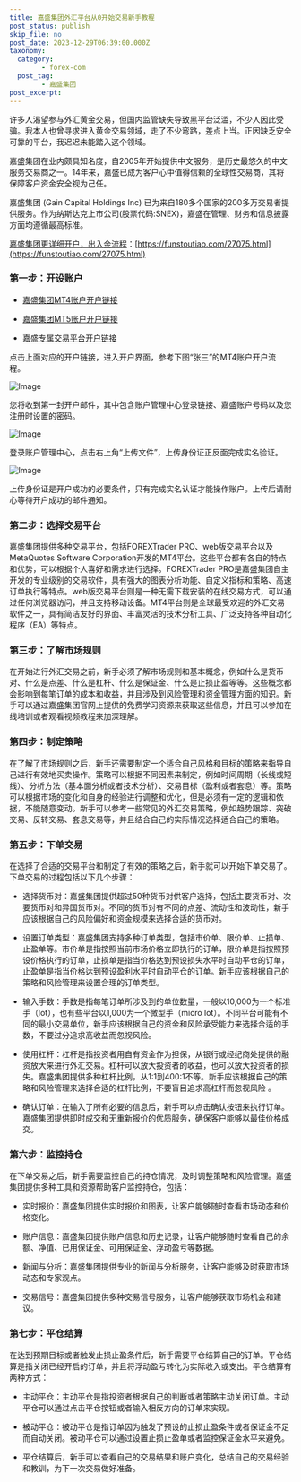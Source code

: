 ```yaml
---
title: 嘉盛集团外汇平台从0开始交易新手教程
post_status: publish
skip_file: no
post_date: 2023-12-29T06:39:00.000Z
taxonomy:
  category:
        - forex-com
  post_tag:
        - 嘉盛集团
post_excerpt: 
---
```

许多人渴望参与外汇黄金交易，但国内监管缺失导致黑平台泛滥，不少人因此受骗。我本人也曾寻求进入黄金交易领域，走了不少弯路，差点上当。正因缺乏安全可靠的平台，我迟迟未能踏入这个领域。

嘉盛集团在业内颇具知名度，自2005年开始提供中文服务，是历史最悠久的中文服务交易商之一。14年来，嘉盛已成为客户心中值得信赖的全球性交易商，其将保障客户资金安全视为己任。

嘉盛集团 (Gain Capital Holdings Inc) 已为来自180多个国家的200多万交易者提供服务。作为纳斯达克上市公司(股票代码:SNEX)，嘉盛在管理、财务和信息披露方面均遵循最高标准。

[嘉盛集团更详细开户，出入金流程](https://funstoutiao.com/27075.html)：[https://funstoutiao.com/27075.html](https://funstoutiao.com/27075.html)

### 第一步：开设账户

* [嘉盛集团MT4账户开户链接](https://s.ssgg.net/jsmt4)

* [嘉盛集团MT5账户开户链接](https://s.ssgg.net/jsmt5)

* [嘉盛专属交易平台开户链接](https://s.ssgg.net/js)

点击上面对应的开户链接，进入开户界面，参考下图“张三”的MT4账户开户流程。

![Image](https://prod-files-secure.s3.us-west-2.amazonaws.com/39ed1227-6d7d-4570-be36-9ccd4a2c4241/7a167aea-686b-400d-af59-4e18eb607a40/640.png?X-Amz-Algorithm=AWS4-HMAC-SHA256&X-Amz-Content-Sha256=UNSIGNED-PAYLOAD&X-Amz-Credential=ASIAZI2LB4663VWRCC55%2F20250427%2Fus-west-2%2Fs3%2Faws4_request&X-Amz-Date=20250427T221310Z&X-Amz-Expires=3600&X-Amz-Security-Token=IQoJb3JpZ2luX2VjEMz%2F%2F%2F%2F%2F%2F%2F%2F%2F%2FwEaCXVzLXdlc3QtMiJHMEUCIE71TrIG2BZJHeTBeRXH9BitmWFhBa2u3V6uZ0hUUlVHAiEAz1YYtk05PiE339QlL4SbFsUA5jyceaMoa58bmAGrpn4q%2FwMIZBAAGgw2Mzc0MjMxODM4MDUiDA8FdcVSdmR98quMgCrcA9JYWNol6kib9MXEt5XnRXrdZaS69Wql%2FwWWVQJzAZKguoV9pQOvgtxspdX5mkbwCTN6TKI1KpjpZe45Ww%2FVtLE8FvWxmxzb1ClohdSZ3RfaLQSLecT%2FXK%2BZissVq4PRLHQ%2F7AxNXRsBJP2KX7gwbhO5px797bj7T9Ix6T475eCZ0HRpzUTdGdO9pNjLPgPA6xZ%2BxBgYGDsb2hKI3tcaYFDRWGiQbPp9Ao4sLUDNb2x7pdSQuN6VOSyd7VW6SJpiDZFEwGdRG98VqDSTzOc1NMZOHp6ZszmM%2B%2FpCN15SAWgDLf1LZamfeY2reN%2Bc2M9ZyFc%2B0rLZuLoRx5ti8%2B5RM2Fpa3RtXIHSUtGZcCu9JfrvAHyQXilRcrkNGYtR%2Butx3CMV5z6TR6Yet6Exjw7FEiMapHtzMBeneM1rkAJFRAot%2B72f8gQrY4sVmeMCwFpYouyVufZiYIOG%2BMW1JpJCux2vHoiekaUX0AVB%2FQcbKsprcuWY6WQ%2BqxIv5lcDAaoPGAOgk%2FpJpGcJMpcPBOmy39Xw9P9%2BB6tLc85bTPNyc%2FodnYE9vi9zeaGRiQr5FKKD5jvN6IdCj039WPFu6frGxc0nZ7%2FupAL74NgM5%2BJcFqq2PIj6Mxwp2GXDQTfzML2JusAGOqUBzdS2Jwe0tNGpkEofvLmVWgfO4eM%2BFCIVpjuPvPpaMR5c1t2AHHVY50vWIE9wEaQX8t0A8QAz0caU6yrtqg0l%2BqQYKRWWYEoGq1Y6MtYfRtzXzBIckj%2BGz9yEFDxSq4bjQ8QsS1r286w6v4X3TOepYedehPq9GKO12hcAk1zueoHXuqLYjRi5XuHihlzqLTycop84e9g6NtIgA6%2B8RycBaDthWc6G&X-Amz-Signature=a35ab27682e6c8183cb0923aee0afd9b00904a93635b1b8c4ecbb1a40b04119f&X-Amz-SignedHeaders=host&x-id=GetObject)

您将收到第一封开户邮件，其中包含账户管理中心登录链接、嘉盛账户号码以及您注册时设置的密码。

![Image](https://prod-files-secure.s3.us-west-2.amazonaws.com/39ed1227-6d7d-4570-be36-9ccd4a2c4241/eaa1c6b3-2877-4284-a0e1-530e222c27fb/image.png?X-Amz-Algorithm=AWS4-HMAC-SHA256&X-Amz-Content-Sha256=UNSIGNED-PAYLOAD&X-Amz-Credential=ASIAZI2LB4663VWRCC55%2F20250427%2Fus-west-2%2Fs3%2Faws4_request&X-Amz-Date=20250427T221310Z&X-Amz-Expires=3600&X-Amz-Security-Token=IQoJb3JpZ2luX2VjEMz%2F%2F%2F%2F%2F%2F%2F%2F%2F%2FwEaCXVzLXdlc3QtMiJHMEUCIE71TrIG2BZJHeTBeRXH9BitmWFhBa2u3V6uZ0hUUlVHAiEAz1YYtk05PiE339QlL4SbFsUA5jyceaMoa58bmAGrpn4q%2FwMIZBAAGgw2Mzc0MjMxODM4MDUiDA8FdcVSdmR98quMgCrcA9JYWNol6kib9MXEt5XnRXrdZaS69Wql%2FwWWVQJzAZKguoV9pQOvgtxspdX5mkbwCTN6TKI1KpjpZe45Ww%2FVtLE8FvWxmxzb1ClohdSZ3RfaLQSLecT%2FXK%2BZissVq4PRLHQ%2F7AxNXRsBJP2KX7gwbhO5px797bj7T9Ix6T475eCZ0HRpzUTdGdO9pNjLPgPA6xZ%2BxBgYGDsb2hKI3tcaYFDRWGiQbPp9Ao4sLUDNb2x7pdSQuN6VOSyd7VW6SJpiDZFEwGdRG98VqDSTzOc1NMZOHp6ZszmM%2B%2FpCN15SAWgDLf1LZamfeY2reN%2Bc2M9ZyFc%2B0rLZuLoRx5ti8%2B5RM2Fpa3RtXIHSUtGZcCu9JfrvAHyQXilRcrkNGYtR%2Butx3CMV5z6TR6Yet6Exjw7FEiMapHtzMBeneM1rkAJFRAot%2B72f8gQrY4sVmeMCwFpYouyVufZiYIOG%2BMW1JpJCux2vHoiekaUX0AVB%2FQcbKsprcuWY6WQ%2BqxIv5lcDAaoPGAOgk%2FpJpGcJMpcPBOmy39Xw9P9%2BB6tLc85bTPNyc%2FodnYE9vi9zeaGRiQr5FKKD5jvN6IdCj039WPFu6frGxc0nZ7%2FupAL74NgM5%2BJcFqq2PIj6Mxwp2GXDQTfzML2JusAGOqUBzdS2Jwe0tNGpkEofvLmVWgfO4eM%2BFCIVpjuPvPpaMR5c1t2AHHVY50vWIE9wEaQX8t0A8QAz0caU6yrtqg0l%2BqQYKRWWYEoGq1Y6MtYfRtzXzBIckj%2BGz9yEFDxSq4bjQ8QsS1r286w6v4X3TOepYedehPq9GKO12hcAk1zueoHXuqLYjRi5XuHihlzqLTycop84e9g6NtIgA6%2B8RycBaDthWc6G&X-Amz-Signature=293a5471c5ec7491b293e0b06895e1ac4e1946645d5d3110af5fedfeebfc4c9b&X-Amz-SignedHeaders=host&x-id=GetObject)

登录账户管理中心，点击右上角“上传文件”，上传身份证正反面完成实名验证。

![Image](https://prod-files-secure.s3.us-west-2.amazonaws.com/39ed1227-6d7d-4570-be36-9ccd4a2c4241/54090639-09fc-46b4-a135-e0289f707147/image.png?X-Amz-Algorithm=AWS4-HMAC-SHA256&X-Amz-Content-Sha256=UNSIGNED-PAYLOAD&X-Amz-Credential=ASIAZI2LB4663VWRCC55%2F20250427%2Fus-west-2%2Fs3%2Faws4_request&X-Amz-Date=20250427T221310Z&X-Amz-Expires=3600&X-Amz-Security-Token=IQoJb3JpZ2luX2VjEMz%2F%2F%2F%2F%2F%2F%2F%2F%2F%2FwEaCXVzLXdlc3QtMiJHMEUCIE71TrIG2BZJHeTBeRXH9BitmWFhBa2u3V6uZ0hUUlVHAiEAz1YYtk05PiE339QlL4SbFsUA5jyceaMoa58bmAGrpn4q%2FwMIZBAAGgw2Mzc0MjMxODM4MDUiDA8FdcVSdmR98quMgCrcA9JYWNol6kib9MXEt5XnRXrdZaS69Wql%2FwWWVQJzAZKguoV9pQOvgtxspdX5mkbwCTN6TKI1KpjpZe45Ww%2FVtLE8FvWxmxzb1ClohdSZ3RfaLQSLecT%2FXK%2BZissVq4PRLHQ%2F7AxNXRsBJP2KX7gwbhO5px797bj7T9Ix6T475eCZ0HRpzUTdGdO9pNjLPgPA6xZ%2BxBgYGDsb2hKI3tcaYFDRWGiQbPp9Ao4sLUDNb2x7pdSQuN6VOSyd7VW6SJpiDZFEwGdRG98VqDSTzOc1NMZOHp6ZszmM%2B%2FpCN15SAWgDLf1LZamfeY2reN%2Bc2M9ZyFc%2B0rLZuLoRx5ti8%2B5RM2Fpa3RtXIHSUtGZcCu9JfrvAHyQXilRcrkNGYtR%2Butx3CMV5z6TR6Yet6Exjw7FEiMapHtzMBeneM1rkAJFRAot%2B72f8gQrY4sVmeMCwFpYouyVufZiYIOG%2BMW1JpJCux2vHoiekaUX0AVB%2FQcbKsprcuWY6WQ%2BqxIv5lcDAaoPGAOgk%2FpJpGcJMpcPBOmy39Xw9P9%2BB6tLc85bTPNyc%2FodnYE9vi9zeaGRiQr5FKKD5jvN6IdCj039WPFu6frGxc0nZ7%2FupAL74NgM5%2BJcFqq2PIj6Mxwp2GXDQTfzML2JusAGOqUBzdS2Jwe0tNGpkEofvLmVWgfO4eM%2BFCIVpjuPvPpaMR5c1t2AHHVY50vWIE9wEaQX8t0A8QAz0caU6yrtqg0l%2BqQYKRWWYEoGq1Y6MtYfRtzXzBIckj%2BGz9yEFDxSq4bjQ8QsS1r286w6v4X3TOepYedehPq9GKO12hcAk1zueoHXuqLYjRi5XuHihlzqLTycop84e9g6NtIgA6%2B8RycBaDthWc6G&X-Amz-Signature=19254e604f363a70cb30796ca8629f8da8e9b3ad9266b97331f72ea0952d5b7a&X-Amz-SignedHeaders=host&x-id=GetObject)

上传身份证是开户成功的必要条件，只有完成实名认证才能操作账户。上传后请耐心等待开户成功的邮件通知。

### 第二步：选择交易平台

嘉盛集团提供多种交易平台，包括FOREXTrader PRO、web版交易平台以及MetaQuotes Software Corporation开发的MT4平台。这些平台都有各自的特点和优势，可以根据个人喜好和需求进行选择。FOREXTrader PRO是嘉盛集团自主开发的专业级别的交易软件，具有强大的图表分析功能、自定义指标和策略、高速订单执行等特点。web版交易平台则是一种无需下载安装的在线交易方式，可以通过任何浏览器访问，并且支持移动设备。MT4平台则是全球最受欢迎的外汇交易软件之一，具有简洁友好的界面、丰富灵活的技术分析工具、广泛支持各种自动化程序（EA）等特点。

### 第三步：了解市场规则

在开始进行外汇交易之前，新手必须了解市场规则和基本概念，例如什么是货币对、什么是点差、什么是杠杆、什么是保证金、什么是止损止盈等等。这些概念都会影响到每笔订单的成本和收益，并且涉及到风险管理和资金管理方面的知识。新手可以通过嘉盛集团官网上提供的免费学习资源来获取这些信息，并且可以参加在线培训或者观看视频教程来加深理解。

### 第四步：制定策略

在了解了市场规则之后，新手还需要制定一个适合自己风格和目标的策略来指导自己进行有效地买卖操作。策略可以根据不同因素来制定，例如时间周期（长线或短线）、分析方法（基本面分析或者技术分析）、交易目标（盈利或者套息）等。策略可以根据市场的变化和自身的经验进行调整和优化，但是必须有一定的逻辑和依据，不能随意变动。新手可以参考一些常见的外汇交易策略，例如趋势跟踪、突破交易、反转交易、套息交易等，并且结合自己的实际情况选择适合自己的策略。

### 第五步：下单交易

在选择了合适的交易平台和制定了有效的策略之后，新手就可以开始下单交易了。下单交易的过程包括以下几个步骤：

* 选择货币对：嘉盛集团提供超过50种货币对供客户选择，包括主要货币对、次要货币对和异国货币对。不同的货币对有不同的点差、流动性和波动性，新手应该根据自己的风险偏好和资金规模来选择合适的货币对。

* 设置订单类型：嘉盛集团支持多种订单类型，包括市价单、限价单、止损单、止盈单等。市价单是指按照当前市场价格立即执行的订单，限价单是指按照预设价格执行的订单，止损单是指当价格达到预设损失水平时自动平仓的订单，止盈单是指当价格达到预设盈利水平时自动平仓的订单。新手应该根据自己的策略和风险管理来设置合理的订单类型。

* 输入手数：手数是指每笔订单所涉及到的单位数量，一般以10,000为一个标准手（lot），也有些平台以1,000为一个微型手（micro lot）。不同平台可能有不同的最小交易单位，新手应该根据自己的资金和风险承受能力来选择合适的手数，不要过分追求高收益而忽视风险。

* 使用杠杆：杠杆是指投资者用自有资金作为担保，从银行或经纪商处提供的融资放大来进行外汇交易。杠杆可以放大投资者的收益，也可以放大投资者的损失。嘉盛集团提供多种杠杆比例，从1:1到400:1不等。新手应该根据自己的策略和风险管理来选择合适的杠杆比例，不要盲目追求高杠杆而忽视风险 。

* 确认订单：在输入了所有必要的信息后，新手可以点击确认按钮来执行订单。嘉盛集团提供即时成交和无重新报价的优质服务，确保客户能够以最佳价格成交。

### 第六步：监控持仓

在下单交易之后，新手需要监控自己的持仓情况，及时调整策略和风险管理。嘉盛集团提供多种工具和资源帮助客户监控持仓，包括：

* 实时报价：嘉盛集团提供实时报价和图表，让客户能够随时查看市场动态和价格变化。

* 账户信息：嘉盛集团提供账户信息和历史记录，让客户能够随时查看自己的余额、净值、已用保证金、可用保证金、浮动盈亏等数据。

* 新闻与分析：嘉盛集团提供专业的新闻与分析服务，让客户能够及时获取市场动态和专家观点。

* 交易信号：嘉盛集团提供多种交易信号服务，让客户能够获取市场机会和建议。

### 第七步：平仓结算

在达到预期目标或者触发止损止盈条件后，新手需要平仓结算自己的订单。平仓结算是指关闭已经开启的订单，并且将浮动盈亏转化为实际收入或支出。平仓结算有两种方式：

* 主动平仓：主动平仓是指投资者根据自己的判断或者策略主动关闭订单。主动平仓可以通过点击平仓按钮或者输入相反方向的订单来实现。

* 被动平仓：被动平仓是指订单因为触发了预设的止损止盈条件或者保证金不足而自动关闭。被动平仓可以通过设置止损止盈单或者监控保证金水平来避免。

* 平仓结算后，新手可以查看自己的交易结果和账户变化，总结自己的交易经验和教训，为下一次交易做好准备。